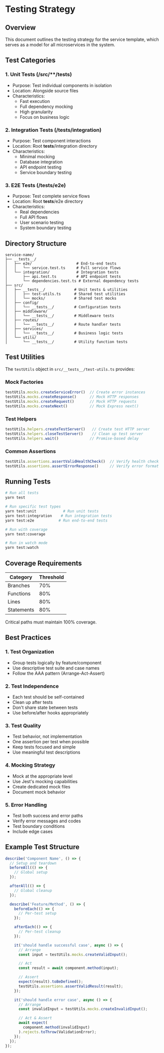 # Testing Strategy

## Overview

This document outlines the testing strategy for the service template, which serves as a model for all microservices in the system.

## Test Categories

### 1. Unit Tests (/src/**/__tests__)
- Purpose: Test individual components in isolation
- Location: Alongside source files
- Characteristics:
  - Fast execution
  - Full dependency mocking
  - High granularity
  - Focus on business logic

### 2. Integration Tests (/__tests__/integration)
- Purpose: Test component interactions
- Location: Root __tests__/integration directory
- Characteristics:
  - Minimal mocking
  - Database integration
  - API endpoint testing
  - Service boundary testing

### 3. E2E Tests (/__tests__/e2e)
- Purpose: Test complete service flows
- Location: Root __tests__/e2e directory
- Characteristics:
  - Real dependencies
  - Full API flows
  - User scenario testing
  - System boundary testing

## Directory Structure
```
service-name/
├── __tests__/
│   ├── e2e/                    # End-to-end tests
│   │   └── service.test.ts     # Full service flows
│   └── integration/            # Integration tests
│       ├── api.test.ts         # API endpoint tests
│       └── dependencies.test.ts # External dependency tests
├── src/
│   ├── __tests__/             # Unit tests & utilities
│   │   ├── test-utils.ts      # Shared test utilities
│   │   └── mocks/             # Shared test mocks
│   ├── config/
│   │   └── __tests__/         # Configuration tests
│   ├── middleware/
│   │   └── __tests__/         # Middleware tests
│   ├── routes/
│   │   └── __tests__/         # Route handler tests
│   ├── services/
│   │   └── __tests__/         # Business logic tests
│   └── utils/
│       └── __tests__/         # Utility function tests
```

## Test Utilities

The `testUtils` object in `src/__tests__/test-utils.ts` provides:

### Mock Factories
```typescript
testUtils.mocks.createServiceError()  // Create error instances
testUtils.mocks.createResponse()      // Mock HTTP responses
testUtils.mocks.createRequest()       // Mock HTTP requests
testUtils.mocks.createNext()          // Mock Express next()
```

### Test Helpers
```typescript
testUtils.helpers.createTestServer()   // Create test HTTP server
testUtils.helpers.closeTestServer()    // Clean up test server
testUtils.helpers.wait()              // Promise-based delay
```

### Common Assertions
```typescript
testUtils.assertions.assertValidHealthCheck()  // Verify health check
testUtils.assertions.assertErrorResponse()     // Verify error format
```

## Running Tests

```bash
# Run all tests
yarn test

# Run specific test types
yarn test:unit            # Run unit tests
yarn test:integration    # Run integration tests
yarn test:e2e           # Run end-to-end tests

# Run with coverage
yarn test:coverage

# Run in watch mode
yarn test:watch
```

## Coverage Requirements

| Category    | Threshold |
|-------------|-----------|
| Branches    | 70%       |
| Functions   | 80%       |
| Lines       | 80%       |
| Statements  | 80%       |

Critical paths must maintain 100% coverage.

## Best Practices

### 1. Test Organization
- Group tests logically by feature/component
- Use descriptive test suite and case names
- Follow the AAA pattern (Arrange-Act-Assert)

### 2. Test Independence
- Each test should be self-contained
- Clean up after tests
- Don't share state between tests
- Use before/after hooks appropriately

### 3. Test Quality
- Test behavior, not implementation
- One assertion per test when possible
- Keep tests focused and simple
- Use meaningful test descriptions

### 4. Mocking Strategy
- Mock at the appropriate level
- Use Jest's mocking capabilities
- Create dedicated mock files
- Document mock behavior

### 5. Error Handling
- Test both success and error paths
- Verify error messages and codes
- Test boundary conditions
- Include edge cases

## Example Test Structure

```typescript
describe('Component Name', () => {
  // Setup and teardown
  beforeAll(() => {
    // Global setup
  });

  afterAll(() => {
    // Global cleanup
  });

  describe('Feature/Method', () => {
    beforeEach(() => {
      // Per-test setup
    });

    afterEach(() => {
      // Per-test cleanup
    });

    it('should handle successful case', async () => {
      // Arrange
      const input = testUtils.mocks.createValidInput();

      // Act
      const result = await component.method(input);

      // Assert
      expect(result).toBeDefined();
      testUtils.assertions.assertValidResult(result);
    });

    it('should handle error case', async () => {
      // Arrange
      const invalidInput = testUtils.mocks.createInvalidInput();

      // Act & Assert
      await expect(
        component.method(invalidInput)
      ).rejects.toThrow(ValidationError);
    });
  });
});
```
